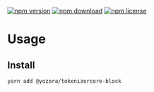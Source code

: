 [![npm version](https://img.shields.io/npm/v/@yozora/tokenizercore-block.svg)](https://www.npmjs.com/package/@yozora/tokenizercore-block)
[![npm download](https://img.shields.io/npm/dm/@yozora/tokenizercore-block.svg)](https://www.npmjs.com/package/@yozora/tokenizercore-block)
[![npm license](https://img.shields.io/npm/l/@yozora/tokenizercore-block.svg)](https://www.npmjs.com/package/@yozora/tokenizercore-block)


# Usage

## Install
```shell
yarn add @yozora/tokenizercore-block
```
